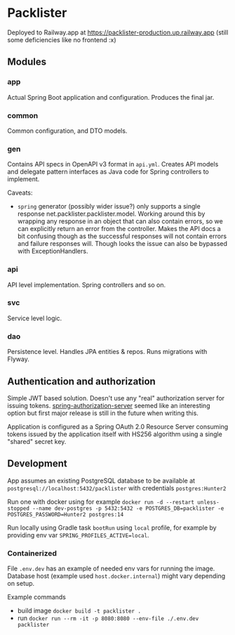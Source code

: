 # Packlister

Deployed to Railway.app at https://packlister-production.up.railway.app (still some deficiencies like no frontend :x)

## Modules

### app

Actual Spring Boot application and configuration. Produces the final jar.

### common

Common configuration, and DTO models.

### gen

Contains API specs in OpenAPI v3 format in `api.yml`. Creates API models and delegate pattern interfaces as Java code for Spring controllers to implement.

Caveats:
* `spring` generator (possibly wider issue?) only supports a single response net.packlister.packlister.model. Working around this by wrapping any response in an object that can also contain errors, so we can explicitly return an error from the controller. Makes the API docs a bit confusing though as the successful responses will not contain errors and failure responses will. Though looks the issue can also be bypassed with ExceptionHandlers.

### api

API level implementation. Spring controllers and so on.

### svc

Service level logic.

### dao

Persistence level. Handles JPA entities & repos. Runs migrations with Flyway.

## Authentication and authorization

Simple JWT based solution. Doesn't use any "real" authorization server for issuing tokens. [spring-authorization-server](https://github.com/spring-projects/spring-authorization-server) seemed like an interesting option but first major release is still in the future when writing this.

Application is configured as a Spring OAuth 2.0 Resource Server consuming tokens issued by the application itself with HS256 algorithm using a single "shared" secret key.

## Development

App assumes an existing PostgreSQL database to be available at `postgresql://localhost:5432/packlister` with credentials `postgres:Hunter2`

Run one with docker using for example `docker run -d --restart unless-stopped --name dev-postgres -p 5432:5432 -e POSTGRES_DB=packlister -e POSTGRES_PASSWORD=Hunter2 postgres:14`

Run locally using Gradle task `bootRun` using `local` profile, for example by providing env var `SPRING_PROFILES_ACTIVE=local`.

### Containerized

File `.env.dev` has an example of needed env vars for running the image. Database host (example used `host.docker.internal`) might vary depending on setup.

Example commands
* build image `docker build -t packlister .`
* run `docker run --rm -it -p 8080:8080 --env-file ./.env.dev packlister`
